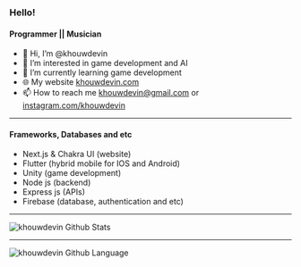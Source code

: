 ### Hello!

#### Programmer || Musician

- 👋 Hi, I’m @khouwdevin
- 👀 I’m interested in game development and AI
- 🌱 I’m currently learning game development
- 🌐 My website [khouwdevin.com](https://khouwdevin.com)
- 📫 How to reach me khouwdevin@gmail.com or <a href="https://www.instagram.com/khouwdevin/">instagram.com/khouwdevin</a>

---

#### Frameworks, Databases and etc

- Next.js & Chakra UI (website)
- Flutter (hybrid mobile for IOS and Android)
- Unity (game development)
- Node js (backend)
- Express js (APIs)
- Firebase (database, authentication and etc)

---


<img alt="khouwdevin Github Stats" style="display: block;" src="https://github-readme-stats.vercel.app/api?username=khouwdevin&show_icons=true&hide_border=true&theme=tokyonight"/>

---
<img alt="khouwdevin Github Language" style="display: block;" src="https://github-readme-stats.vercel.app/api/top-langs/?username=khouwdevin&layout=compact&show_icons=true&hide_border=true&theme=tokyonight"/>
<!---
khouwdevin/khouwdevin is a ✨ special ✨ repository because its `README.md` (this file) appears on your GitHub profile.
You can click the Preview link to take a look at your changes.
--->
